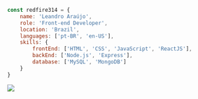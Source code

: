 ```javascript
const redfire314 = {
    name: 'Leandro Araújo',
    role: 'Front-end Developer',
    location: 'Brazil',
    languages: ['pt-BR', 'en-US'],
    skills: {
        frontEnd: ['HTML', 'CSS', 'JavaScript', 'ReactJS'],
        backEnd: ['Node.js', 'Express'],
        database: ['MySQL', 'MongoDB']
    }
}
```

<!--
  <div align="center">
     <img height="180em" src="https://github-readme-stats.vercel.app/api?username=redfire314&show_icons=true&theme=react&include_all_commits=true&count_private=true&locale=pt-br">
     <img height="180em" src="https://github-readme-stats.vercel.app/api/top-langs/?username=redfire314&langs_count=3&theme=react&locale=pt-br">
  </div>
-->

<a href="https://www.linkedin.com/in/leandroaraujowm/" target="_blank"><img src="https://img.shields.io/badge/LinkedIn-0077B5?style=for-the-badge&logo=linkedin&logoColor=white"></a>
